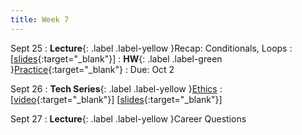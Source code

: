 ```yaml
---
title: Week 7
---
```


Sept 25
: **Lecture**{: .label .label-yellow }Recap: Conditionals, Loops
  : \[[slides](https://docs.google.com/presentation/d/179JYiRZFwJJ_akiUL_zYkAioRoCOND2EObawWYEqb70){:target="_blank"}\]
: **HW**{: .label .label-green }[Practice](https://edstem.org/us/courses/41289/lessons/76711){:target="_blank"}
  : Due: Oct 2

Sept 26
: **Tech Series**{: .label .label-yellow }[Ethics](https://edstem.org/us/courses/41289/lessons/76503)
  : \[[video](https://drive.google.com/file/d/11v0bm0rM_Xdk0aLJOeXQYLh31qvPVXjp){:target="_blank"}\] \[[slides](https://docs.google.com/presentation/d/1NKWFhe7_XHT3Trk1DuJ-oUkHn-j_FG71XzxnB1fsVwI){:target="_blank"}\]

Sept 27
: **Lecture**{: .label .label-yellow }Career Questions
